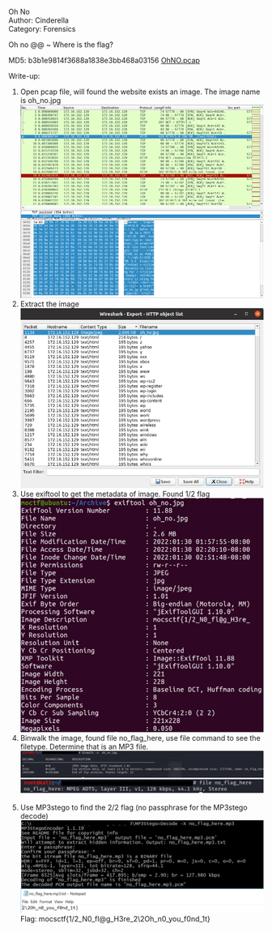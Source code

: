 Oh No  
Author: Cinderella  
Category: Forensics  

Oh no @@ ~ Where is the flag?  

MD5: b3b1e9814f3688a1838e3bb468a03156  [OhNO.pcap](./OhNO.pcap)  

Write-up:  
1.	Open pcap file, will found the website exists an image. The image name is oh_no.jpg  
![img](./img/1.png)  
2.	Extract the image  
![img](./img/2.png)  
3.	Use exiftool to get the metadata of image. Found 1/2 flag   
![img](./img/3.png)  
4.	Binwalk the image, found file no_flag_here, use file command to see the filetype. Determine that is an MP3 file.  
![img](./img/4.png)  
![img](./img/5.png)  
 
5.	Use MP3stego to find the 2/2 flag (no passphrase for the MP3stego decode)   
![img](./img/6.png)  
Flag: mocsctf{1/2_N0_fl@g_H3re_2\2Oh_n0_you_f0nd_1t}


